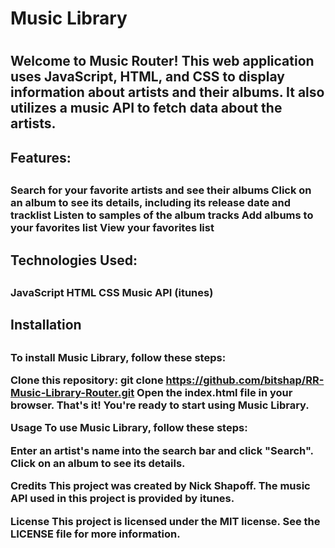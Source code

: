 <h1>Music Library<h1>

<h2>Welcome to Music Router!
 This web application uses JavaScript, HTML, and CSS to display information about artists and their albums. 
 It also utilizes a music API to fetch data about the artists.<h2>

<h2>Features:<h2>
<h3>
Search for your favorite artists and see their albums
Click on an album to see its details, including its 
release date and tracklist
Listen to samples of the album tracks
Add albums to your favorites list
View your favorites list
<h3>
<h2>Technologies Used:<h2>
<h3>
JavaScript
HTML
CSS
Music API (itunes)
<h3>
<h2>Installation<h2>
<h3>
To install Music Library, follow these steps:

Clone this repository: git clone https://github.com/bitshap/RR-Music-Library-Router.git
Open the index.html file in your browser.
That's it! You're ready to start using Music Library.

Usage
To use Music Library, follow these steps:

Enter an artist's name into the search bar and click "Search".
Click on an album to see its details.

Credits
This project was created by Nick Shapoff. The music API used in this project is provided by itunes.

License
This project is licensed under the MIT license. See the LICENSE file for more information.
<h3>